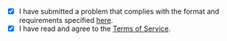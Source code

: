 - [x] I have submitted a problem that complies with the format and requirements specified [here](https://github.com/aakhilv/scioly#adding-a-problem-to-the-database).
- [x] I have read and agree to the [Terms of Service](https://github.com/aakhilv/scioly#terms-of-service).
